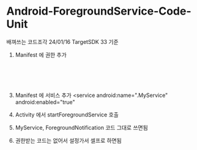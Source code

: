 # Android-ForegroundService-Code-Unit
배껴쓰는 코드조각
24/01/16 TargetSDK 33 기준

1. Manifest 에 권한 추가
<pre>
        <code>
<uses-permission android:name="android.permission.FOREGROUND_SERVICE" />
<uses-permission
        android:name="android.permission.POST_NOTIFICATIONS"
        android:minSdkVersion="33" />
        </code>
</pre>

3. Manifest 에 서비스 추가
 <service
            android:name=".MyService"
            android:enabled="true"
        </service>

4. Activity 에서 startForegroundService 호출

5. MyService, ForegroundNotification 코드 그대로 쓰면됨

6. 권한받는 코드는 없어서 설정가서 셀프로 하면됨

